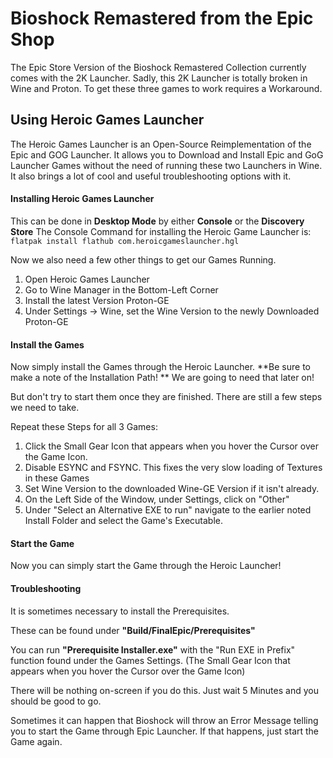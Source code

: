 # Bioshock Remastered from the Epic Shop

The Epic Store Version of the Bioshock Remastered Collection currently comes with the 2K Launcher.
Sadly, this 2K Launcher is totally broken in Wine and Proton.
To get these three games to work requires a Workaround.

## Using Heroic Games Launcher

The Heroic Games Launcher is an Open-Source Reimplementation of the Epic and GOG Launcher. 
It allows you to Download and Install Epic and GoG Launcher Games without the need of running these two Launchers in Wine.
It also brings a lot of cool and useful troubleshooting options with it.

#### Installing Heroic Games Launcher

This can be done in **Desktop Mode** by either **Console** or the **Discovery Store**
The Console Command for installing the Heroic Game Launcher is:
`flatpak install flathub com.heroicgameslauncher.hgl`

Now we also need a few other things  to get our Games Running.

1. Open Heroic Games Launcher
2. Go to Wine Manager in the Bottom-Left Corner
3. Install the latest Version Proton-GE
4. Under Settings → Wine, set the Wine Version to the newly Downloaded Proton-GE

#### Install the Games

Now simply install the Games through the Heroic Launcher.
**Be sure to make a note of the Installation Path! **
We are going to need that later on!

But don't try to start them once they are finished. There are still a few steps we need to take.

Repeat these Steps for all 3 Games:

1. Click the Small Gear Icon that appears when you hover the Cursor over the Game Icon.
2. Disable ESYNC and FSYNC. This fixes the very slow loading of Textures in these Games
3. Set Wine Version to the downloaded Wine-GE Version if it isn't already.
4. On the Left Side of the Window, under Settings, click on "Other"
5. Under "Select an Alternative EXE to run" navigate to the earlier noted Install Folder and select the Game's Executable.

#### Start the Game

Now you can simply start the Game through the Heroic Launcher!

#### Troubleshooting

It is sometimes necessary to install the Prerequisites.

These can be found under **"Build/FinalEpic/Prerequisites"**

You can run **"Prerequisite Installer.exe"** with the "Run EXE in Prefix" function found under the Games Settings. (The Small Gear Icon that appears when you hover the Cursor over the Game Icon)

There will be nothing on-screen if you do this. Just wait 5 Minutes and you should be good to go.

Sometimes it can happen that Bioshock will throw an Error Message telling you to start the Game through Epic Launcher. 
If that happens, just start the Game again.
